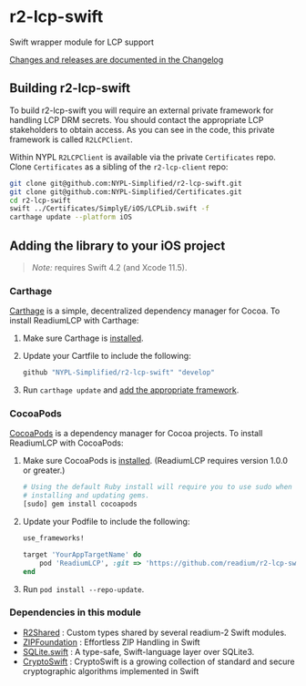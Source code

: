 # r2-lcp-swift

Swift wrapper module for LCP support

[Changes and releases are documented in the Changelog](CHANGELOG.md)

## Building r2-lcp-swift

To build r2-lcp-swift you will require an external private framework for handling LCP DRM secrets. You should contact the appropriate LCP stakeholders to obtain access. As you can see in the code, this private framework is called `R2LCPClient`.

Within NYPL `R2LCPClient` is available via the private `Certificates` repo. Clone `Certificates` as a sibling of the `r2-lcp-client` repo:

```bash
git clone git@github.com:NYPL-Simplified/r2-lcp-swift.git
git clone git@github.com:NYPL-Simplified/Certificates.git
cd r2-lcp-swift
swift ../Certificates/SimplyE/iOS/LCPLib.swift -f
carthage update --platform iOS
```

## Adding the library to your iOS project

> _Note:_ requires Swift 4.2 (and Xcode 11.5).

### Carthage

[Carthage][] is a simple, decentralized dependency manager for Cocoa. To
install ReadiumLCP with Carthage:

 1. Make sure Carthage is [installed][Carthage Installation].

 2. Update your Cartfile to include the following:

    ```ruby
    github "NYPL-Simplified/r2-lcp-swift" "develop"
    ```

 3. Run `carthage update` and
    [add the appropriate framework][Carthage Usage].


[Carthage]: https://github.com/Carthage/Carthage
[Carthage Installation]: https://github.com/Carthage/Carthage#installing-carthage
[Carthage Usage]: https://github.com/Carthage/Carthage#adding-frameworks-to-an-application


### CocoaPods

[CocoaPods][] is a dependency manager for Cocoa projects. To install
ReadiumLCP with CocoaPods:

 1. Make sure CocoaPods is [installed][CocoaPods Installation]. (ReadiumLCP
    requires version 1.0.0 or greater.)

    ```sh
    # Using the default Ruby install will require you to use sudo when
    # installing and updating gems.
    [sudo] gem install cocoapods
    ```

 2. Update your Podfile to include the following:

    ```ruby
    use_frameworks!

    target 'YourAppTargetName' do
        pod 'ReadiumLCP', :git => 'https://github.com/readium/r2-lcp-swift.git', :branch => 'develop'
    end
    ```

 3. Run `pod install --repo-update`.

[CocoaPods]: https://cocoapods.org
[CocoaPods Installation]: https://guides.cocoapods.org/using/getting-started.html#getting-started

### Dependencies in this module

  - [R2Shared](https://github.com/readium/r2-shared-swift) : Custom types shared by several readium-2 Swift modules.
  - [ZIPFoundation](https://github.com/edrlab/ZIPFoundation) : Effortless ZIP Handling in Swift
  - [SQLite.swift](https://github.com/stephencelis/SQLite.swift) : A type-safe, Swift-language layer over SQLite3.
  - [CryptoSwift](https://github.com/krzyzanowskim/CryptoSwift) : CryptoSwift is a growing collection of standard and secure cryptographic algorithms implemented in Swift
